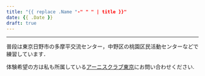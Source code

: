 ```yaml
---
title: "{{ replace .Name "-" " " | title }}"
date: {{ .Date }}
draft: true
---
```



***


普段は東京日野市の多摩平交流センター，中野区の桃園区民活動センターなどで練習しています．


体験希望の方は私も所属している[アーニスクラブ東京](https://www.arnisclub-tokyo.com/)にお問い合わせください.


